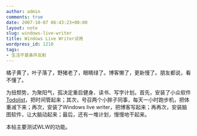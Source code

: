 ```yaml
---
author: admin
comments: true
date: 2007-10-07 06:43:23+00:00
layout: note
slug: windows-live-writer
title: Windows Live Writer试用
wordpress_id: 1210
tags:
- 生活不是条件反射
---
```


橘子黄了，叶子落了，野猪老了，眼睛绿了。博客懒了，更新慢了。朋友都说，看不懂了。

为扭颓势，为聚阳气，孤决定重启健身、读书、写字计划。首先，安装了小众软件[Todolist](http://www.appinn.com/todolist/)，把时间管起来；其次，号召两个小胖子同事，每天一小时跑步机，把体重减下来；再次，安装了Windows live writer，把博客写起来；再再次，安装脑图软件，让大脑动起来；最后，还有一堆计划，慢慢地干起来。

本帖主要测试WLW的功能。
